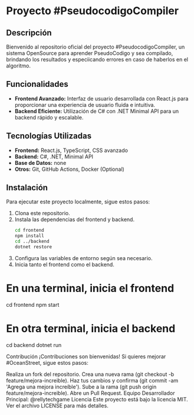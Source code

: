 # Proyecto #PseudocodigoCompiler

## Descripción
Bienvenido al repositorio oficial del proyecto #PseudocodigoCompiler, un sistema OpenSource para aprender PseudoCodigo y sea compilado, brindando los resultados y especiicando errores en caso de haberlos en el algoritmo.

## Funcionalidades
- **Frontend Avanzado:** Interfaz de usuario desarrollada con React.js para proporcionar una experiencia de usuario fluida e intuitiva.
- **Backend Eficiente:** Utilización de C# con .NET Minimal API para un backend rápido y escalable.

## Tecnologías Utilizadas
- **Frontend:** React.js, TypeScript, CSS avanzado
- **Backend:** C#, .NET, Minimal API
- **Base de Datos:** none
- **Otros:** Git, GitHub Actions, Docker (Optional)

## Instalación
Para ejecutar este proyecto localmente, sigue estos pasos:

1. Clona este repositorio.
2. Instala las dependencias del frontend y backend.
   ```bash
   cd frontend
   npm install
   cd ../backend
   dotnet restore
3. Configura las variables de entorno según sea necesario.
4. Inicia tanto el frontend como el backend.
# En una terminal, inicia el frontend
cd frontend
npm start

# En otra terminal, inicia el backend
cd backend
dotnet run

Contribución
¡Contribuciones son bienvenidas! Si quieres mejorar #OceanStreet, sigue estos pasos:

Realiza un fork del repositorio.
Crea una nueva rama (git checkout -b feature/mejora-increible).
Haz tus cambios y confirma (git commit -am 'Agrega una mejora increíble').
Sube a la rama (git push origin feature/mejora-increible).
Abre un Pull Request.
Equipo
Desarrollador Principal: @rellytechgame
Licencia
Este proyecto está bajo la licencia MIT. Ver el archivo LICENSE para más detalles.
